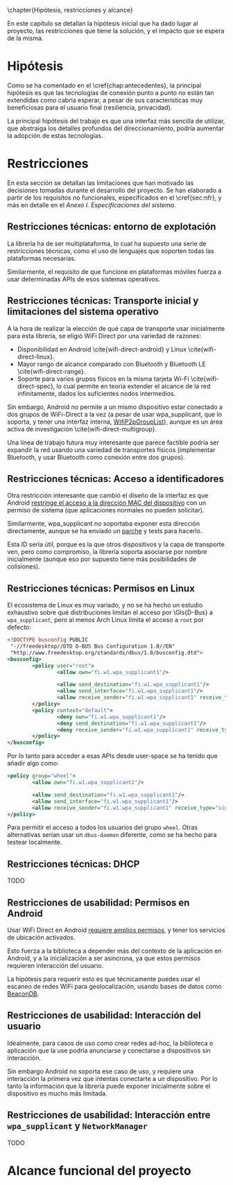 \chapter{Hipótesis, restricciones y alcance}

<!--
  La estructura de este apartado dependerá de la naturaleza del TFG. Al menos,
  se sugiere:
   * Detallar las restricciones del proyecto teniendo en cuenta los requisitos
     no funcionales, justificando su aparición.
   * Describir el impacto esperado con la propuesta, explicando las
     ventajas/mejoras que va a suponer el producto/servicio resultante del
     trabajo para el usuario, la sociedad o un sector empresarial, entre otras
     casuísticas.
-->

En este capítulo se detallan la hipótesis inicial que ha dado lugar al
proyecto, las restricciones que tiene la solución, y el impacto que se espera
de la misma.

# Hipótesis

Como se ha comentado en el \cref{chap:antecedentes}, la principal hipótesis es
que las tecnologías de conexión punto a punto no están tan extendidas como
cabría esperar, a pesar de sus características muy beneficiosas para el usuario
final (resiliencia, privacidad).

La principal hipótesis del trabajo es que una interfaz más sencilla de
utilizar, que abstraiga los detalles profundos del direccionamiento, podría
aumentar la adopción de estas tecnologías.

# Restricciones

En esta sección se detallan las limitaciones que han motivado las decisiones
tomadas durante el desarrollo del proyecto. Se han elaborado a partir de los
requisitos no funcionales, especificados en el \cref{sec:nfr}, y más en detalle
en el *Anexo I. Especificaciones del sistema*.

## Restricciones técnicas: entorno de explotación

La librería ha de ser multiplataforma, lo cual ha supuesto una serie de
restricciones técnicas, como el uso de lenguajes que soporten todas las
plataformas necesarias.

Similarmente, el requisito de que funcione en plataformas móviles fuerza a usar
determinadas APIs de esos sistemas operativos.

## Restricciones técnicas: Transporte inicial y limitaciones del sistema operativo

A la hora de realizar la elección de qué capa de transporte usar inicialmente
para esta librería, se eligió WiFi Direct por una variedad de razones:

 * Disponibilidad en Android \cite{wifi-direct-android} y Linux \cite{wifi-direct-linux}.
 * Mayor rango de alcance comparado con Bluetooth y Bluetooth LE \cite{wifi-direct-range}.
 * Soporte para varios grupos físicos en la misma tarjeta Wi-Fi
   \cite{wifi-direct-spec}, lo cual permite en teoría extender el alcance de la
   red infinitamente, dados los suficientes nodos intermedios.

Sin embargo, Android no permite a un mismo dispositivo estar conectado a dos
grupos de WiFi-Direct a la vez (a pesar de usar wpa_supplicant, que lo
soporta, y tener una interfaz interna,
[WifiP2pGroupList](https://cs.android.com/android/platform/superproject/main/+/main:packages/modules/Wifi/framework/java/android/net/wifi/p2p/WifiP2pGroupList.java;drc=9767925c3dbc08eeb6990a7e1109b916910b846c)),
aunque es un área activa de investigación \cite{wifi-direct-multigroup}.

Una línea de trabajo futura muy interesante que parece factible podría ser
expandir la red usando una variedad de transportes físicos (implementar
Bluetooth, y usar Bluetooth como conexión entre dos grupos).

## Restricciones técnicas: Acceso a identificadores

Otra restricción interesante que cambió el diseño de la interfaz es que Android
[restringe el acceso a la dirección MAC del
dispositivo](https://cs.android.com/android/platform/superproject/main/+/main:packages/modules/Wifi/service/java/com/android/server/wifi/p2p/WifiP2pServiceImpl.java;l=7502;drc=61197364367c9e404c7da6900658f1b16c42d0da)
con un permiso de sistema (que aplicaciones normales no pueden solicitar).

Similarmente, wpa_supplicant no soportaba exponer esta dirección directamente,
aunque se ha enviado un
[parche](https://lists.infradead.org/pipermail/hostap/2025-May/043428.html) y
tests para hacerlo.

Esta ID sería útil, porque es la que otros dispositivos y la capa de transporte
ven, pero como compromiso, la librería soporta asociarse por nombre
inicialmente (aunque eso por supuesto tiene más posibilidades de colisiones).

## Restricciones técnicas: Permisos en Linux

El ecosistema de Linux es muy variado, y no se ha hecho un estudio exhaustivo
sobre qué distribuciones limitan el acceso por \Gls{D-Bus} a `wpa_supplicant`,
pero al menos Arch Linux limita el acceso a `root` por defecto:

```xml
<!DOCTYPE busconfig PUBLIC
 "-//freedesktop//DTD D-BUS Bus Configuration 1.0//EN"
 "http://www.freedesktop.org/standards/dbus/1.0/busconfig.dtd">
<busconfig>
        <policy user="root">
                <allow own="fi.w1.wpa_supplicant1"/>

                <allow send_destination="fi.w1.wpa_supplicant1"/>
                <allow send_interface="fi.w1.wpa_supplicant1"/>
                <allow receive_sender="fi.w1.wpa_supplicant1" receive_type="signal"/>
        </policy>
        <policy context="default">
                <deny own="fi.w1.wpa_supplicant1"/>
                <deny send_destination="fi.w1.wpa_supplicant1"/>
                <deny receive_sender="fi.w1.wpa_supplicant1" receive_type="signal"/>
        </policy>
</busconfig>
```

Por lo tanto para acceder a esas APIs desde user-space se ha tenido que añadir
algo como:

```xml
<policy group="wheel">
        <allow own="fi.w1.wpa_supplicant1"/>

        <allow send_destination="fi.w1.wpa_supplicant1"/>
        <allow send_interface="fi.w1.wpa_supplicant1"/>
        <allow receive_sender="fi.w1.wpa_supplicant1" receive_type="signal"/>
</policy>
```

Para permitir el acceso a todos los usuarios del grupo `wheel`. Otras
alternativas serían usar un `dbus-daemon` diferente, como se ha hecho para
testear localmente.

## Restricciones técnicas: DHCP 

TODO

## Restricciones de usabilidad: Permisos en Android

Usar WiFi Direct en Android [requiere amplios
permisos](https://developer.android.com/develop/connectivity/wifi/wifi-direct#permissions),
y tener los servicios de ubicación activados.

Esto fuerza a la biblioteca a depender más del contexto de la aplicación en
Android, y a la inicialización a ser asíncrona, ya que estos permisos requieren
interacción del usuario.

La hipótesis para requerir esto es que técnicamente puedes usar el escaneo de
redes WiFi para geolocalización, usando bases de datos como
[BeaconDB](https://beacondb.net/).

## Restricciones de usabilidad: Interacción del usuario

Idealmente, para casos de uso como crear redes ad-hoc, la biblioteca o
aplicación que la use podría anunciarse y conectarse a dispositivos sin
interacción.

Sin embargo Android no soporta ese caso de uso, y requiere una interacción la
primera vez que intentas conectarte a un dispositivo. Por lo tanto la
información que la librería puede exponer inicialmente sobre el dispositivo es
mucho más limitada.

## Restricciones de usabilidad: Interacción entre `wpa_supplicant` y `NetworkManager`

TODO

# Alcance funcional del proyecto

